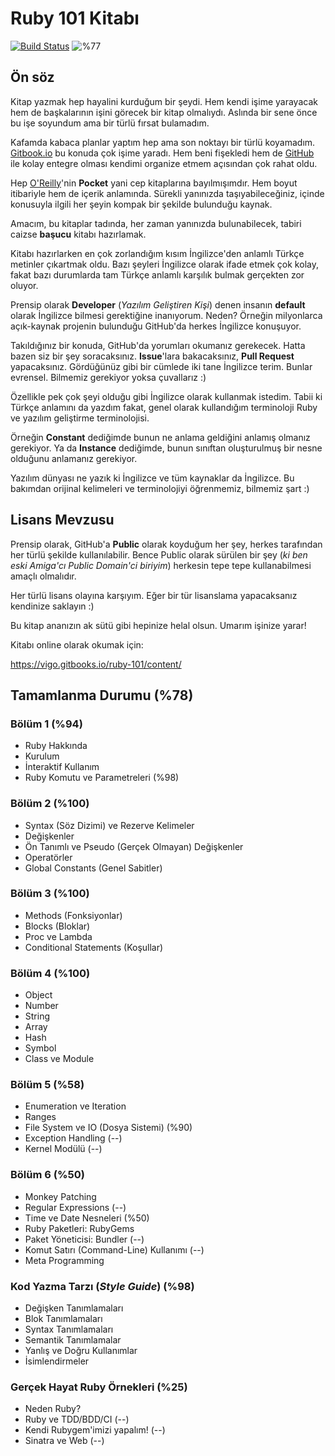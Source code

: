 # Ruby 101 Kitabı

[![Build Status](https://www.gitbook.com/button/status/book/vigo/ruby-101)](https://www.gitbook.io/book/vigo/ruby-101/activity) ![%77](http://progressed.io/bar/77?title=genel "Genel Tamamlanma %77")

## Ön söz

Kitap yazmak hep hayalini kurduğum bir şeydi. Hem kendi işime yarayacak hem de başkalarının işini görecek bir kitap olmalıydı. Aslında bir sene önce bu işe soyundum ama bir türlü fırsat bulamadım.

Kafamda kabaca planlar yaptım hep ama son noktayı bir türlü koyamadım. [Gitbook.io](http://gitbook.io) bu konuda çok işime yaradı. Hem beni fişekledi hem de [GitHub](http://github.com) ile kolay entegre olması kendimi organize etmem açısından çok rahat oldu.

Hep [O'Reilly](http://www.oreilly.com/)'nin **Pocket** yani cep kitaplarına bayılmışımdır. Hem boyut itibariyle hem de içerik anlamında. Sürekli yanınızda taşıyabileceğiniz, içinde konusuyla ilgili her şeyin kompak bir şekilde bulunduğu kaynak.

Amacım, bu kitaplar tadında, her zaman yanınızda bulunabilecek, tabiri caizse **başucu** kitabı hazırlamak.

Kitabı hazırlarken en çok zorlandığım kısım İngilizce'den anlamlı Türkçe metinler çıkartmak oldu. Bazı şeyleri İngilizce olarak ifade etmek çok kolay, fakat bazı durumlarda tam Türkçe anlamlı karşılık bulmak gerçekten zor oluyor.

Prensip olarak **Developer** (_Yazılım Geliştiren Kişi_) denen insanın **default** olarak İngilizce bilmesi gerektiğine inanıyorum. Neden? Örneğin milyonlarca açık-kaynak projenin bulunduğu GitHub'da herkes İngilizce konuşuyor.

Takıldığınız bir konuda, GitHub'da yorumları okumanız gerekecek. Hatta bazen siz bir şey soracaksınız. **Issue**'lara bakacaksınız, **Pull Request** yapacaksınız. Gördüğünüz gibi bir cümlede iki tane İngilizce terim. Bunlar evrensel. Bilmemiz gerekiyor yoksa çuvallarız :)

Özellikle pek çok şeyi olduğu gibi İngilizce olarak kullanmak istedim. Tabii ki Türkçe anlamını da yazdım fakat, genel olarak kullandığım terminoloji Ruby ve yazılım geliştirme terminolojisi.

Örneğin **Constant** dediğimde bunun ne anlama geldiğini anlamış olmanız gerekiyor. Ya da **Instance** dediğimde, bunun sınıftan oluşturulmuş bir nesne olduğunu anlamanız gerekiyor.

Yazılım dünyası ne yazık ki İngilizce ve tüm kaynaklar da İngilizce. Bu bakımdan orijinal kelimeleri ve terminolojiyi öğrenmemiz, bilmemiz şart :)

## Lisans Mevzusu

Prensip olarak, GitHub'a **Public** olarak koyduğum her şey, herkes tarafından her türlü şekilde kullanılabilir. Bence Public olarak sürülen bir şey (_ki ben eski Amiga'cı Public Domain'ci biriyim_) herkesin tepe tepe kullanabilmesi amaçlı olmalıdır.

Her türlü lisans olayına karşıyım. Eğer bir tür lisanslama yapacaksanız kendinize saklayın :)

Bu kitap ananızın ak sütü gibi hepinize helal olsun. Umarım işinize yarar!

Kitabı online olarak okumak için:

https://vigo.gitbooks.io/ruby-101/content/


## Tamamlanma Durumu (%78)

### Bölüm 1 (%94)

* Ruby Hakkında
* Kurulum
* İnteraktif Kullanım
* Ruby Komutu ve Parametreleri (%98)

### Bölüm 2 (%100)

* Syntax (Söz Dizimi) ve Rezerve Kelimeler
* Değişkenler
* Ön Tanımlı ve Pseudo (Gerçek Olmayan) Değişkenler
* Operatörler
* Global Constants (Genel Sabitler)

### Bölüm 3 (%100)

* Methods (Fonksiyonlar)
* Blocks (Bloklar)
* Proc ve Lambda
* Conditional Statements (Koşullar)

### Bölüm 4 (%100)

* Object
* Number
* String
* Array
* Hash
* Symbol
* Class ve Module

### Bölüm 5 (%58)

* Enumeration ve Iteration
* Ranges
* File System ve IO (Dosya Sistemi) (%90)
* Exception Handling (--)
* Kernel Modülü (--)

### Bölüm 6 (%50)

* Monkey Patching
* Regular Expressions (--)
* Time ve Date Nesneleri (%50)
* Ruby Paketleri: RubyGems
* Paket Yöneticisi: Bundler (--)
* Komut Satırı (Command-Line) Kullanımı (--)
* Meta Programming

### Kod Yazma Tarzı (_Style Guide_) (%98)

* Değişken Tanımlamaları
* Blok Tanımlamaları
* Syntax Tanımlamaları
* Semantik Tanımlamalar
* Yanlış ve Doğru Kullanımlar
* İsimlendirmeler

### Gerçek Hayat Ruby Örnekleri (%25)

* Neden Ruby?
* Ruby ve TDD/BDD/CI (--)
* Kendi Rubygem'imizi yapalım! (--)
* Sinatra ve Web (--)
